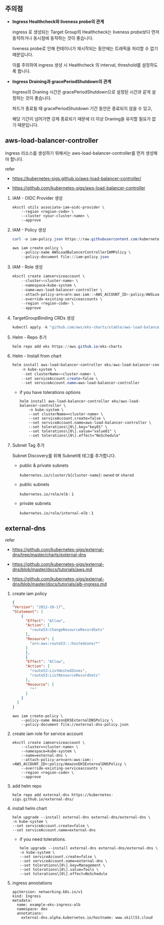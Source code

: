 
## 주의점

- **Ingress Healthcheck와 liveness probe의 관계**

    ingress 로 생성되는 Target Group의 Healthcheck는 liveness probe보다 먼저 동작하거나 동시점에 동작하는 것이 좋습니다.

    liveness probe로 인해 컨테이너가 재시작되는 동안에는 트래픽을 처리할 수 없기 때문입니다.

    이를 주의하여 ingress 생성 시 Healthcheck 의 interval, threshold를 설정하도록 합니다.

- **Ingress Draining과 gracePeriodShutdown의 관계**

    Ingress의 Draning 시간은 gracePeriodShutdown으로 설정된 시간과 같게 설정하는 것이 좋습니다.

    파드가 종료될 때 gracePeriodShutdown 기간 동안은 종료되지 않을 수 있고, 

    해당 기간이 넘어가면 강제 종료되기 때문에 더 이상 Draning을 유지할 필요가 없기 때문입니다.

## aws-load-balancer-controller

ingress 리소스를 생성하기 위해서는 aws-load-balancer-controller를 먼저 생성해야 합니다.

refer

- https://kubernetes-sigs.github.io/aws-load-balancer-controller/

- https://github.com/kubernetes-sigs/aws-load-balancer-controller

1. IAM - OIDC Provider 생성

    ```
    eksctl utils associate-iam-oidc-provider \
        --region <region-code> \
        --cluster <your-cluster-name> \
        --approve
    ```

2. IAM - Policy 생성

    ```powershell
    curl -o iam-policy.json https://raw.githubusercontent.com/kubernetes-sigs/aws-load-balancer-controller/v2.4.1/docs/install/iam_policy.json
    ```
    ```powershell
    aws iam create-policy \
        --policy-name AWSLoadBalancerControllerIAMPolicy \
        --policy-document file://iam-policy.json
    ```

3. IAM - Role 생성

    ```powershell
    eksctl create iamserviceaccount \
        --cluster=<cluster-name> \
        --namespace=kube-system \
        --name=aws-load-balancer-controller \
        --attach-policy-arn=arn:aws:iam::<AWS_ACCOUNT_ID>:policy/AWSLoadBalancerControllerIAMPolicy \
        --override-existing-serviceaccounts \
        --region <region-code> \
        --approve
    ```

4. TargetGroupBinding CRDs 생성

    ```powershell
    kubectl apply -k "github.com/aws/eks-charts/stable/aws-load-balancer-controller//crds?ref=master"
    ```

5. Helm - Repo 추가

    ```powershell
    helm repo add eks https://aws.github.io/eks-charts
    ```

6. Helm - Install from chart

    ```powershell
    helm install aws-load-balancer-controller eks/aws-load-balancer-controller \
        -n kube-system \
        --set clusterName=<cluster-name> \
        --set serviceAccount.create=false \
        --set serviceAccount.name=aws-load-balancer-controller
    ```

    - if you have tolerations options
    
        ```
        helm install aws-load-balancer-controller eks/aws-load-balancer-controller \
            -n kube-system \
            --set clusterName=<cluster-name> \
            --set serviceAccount.create=false \
            --set serviceAccount.name=aws-load-balancer-controller \
            --set tolerations\[0\].key="key01" \
            --set tolerations\[0\].value="value01" \
            --set tolerations\[0\].effect="NoSchedule"
        ```

7. Subnet Tag 추가

    Subnet Discovery를 위해 Subnet에 태그를 추가합니다.

    - public & private subnets

        `kubernetes.io/cluster/${cluster-name}`: `owned` or `shared`

    - public subnets

        `kubernetes.io/role/elb` : `1`

    - private subnets

        `kubernetes.io/role/internal-elb` : `1`

## external-dns

refer

- https://github.com/kubernetes-sigs/external-dns/tree/master/charts/external-dns

- https://github.com/kubernetes-sigs/external-dns/blob/master/docs/tutorials/aws.md

- https://github.com/kubernetes-sigs/external-dns/blob/master/docs/tutorials/alb-ingress.md

1. create iam policy

    ```json
    {
    "Version": "2012-10-17",
    "Statement": [
        {
          "Effect": "Allow",
          "Action": [
            "route53:ChangeResourceRecordSets"
          ],
          "Resource": [
            "arn:aws:route53:::hostedzone/*"
          ]
          },
          {
          "Effect": "Allow",
          "Action": [
            "route53:ListHostedZones",
            "route53:ListResourceRecordSets"
          ],
          "Resource": [
            "*"
          ]
        }
      ]
    }
    ```

    ```
    aws iam create-policy \
        --policy-name AmazonEKSExternalDNSPolicy \
        --policy-document file://external-dns-policy.json
    ```

2. create iam role for service account

    ```
    eksctl create iamserviceaccount \
        --cluster=<cluster-name> \
        --namespace=kube-system \
        --name=external-dns \
        --attach-policy-arn=arn:aws:iam::<AWS_ACCOUNT_ID>:policy/AmazonEKSExternalDNSPolicy \
        --override-existing-serviceaccounts \
        --region <region-code> \
        --approve
    ```

3. add helm repo 

    ```
    helm repo add external-dns https://kubernetes-sigs.github.io/external-dns/
    ```

4. install helm chart

    ```
    helm upgrade --install external-dns external-dns/external-dns \
    -n kube-system \
    --set serviceAccount.create=false \
    --set serviceAccount.name=external-dns
    ```

    - if you need tolerations.
        ```
        helm upgrade --install external-dns external-dns/external-dns \
        -n kube-system \
        --set serviceAccount.create=false \
        --set serviceAccount.name=external-dns \
        --set tolerations\[0\].key=Management \
        --set tolerations\[0\].value=Tools \
        --set tolerations\[0\].effect=NoSchedule
        ```

5. ingress annotations

    ```
    apiVersion: networking.k8s.io/v1
    kind: Ingress
    metadata:
      name: example-eks-ingress-alb
      namespace: dev
      annotations:
        external-dns.alpha.kubernetes.io/hostname: www.skill53.cloud
    ```
